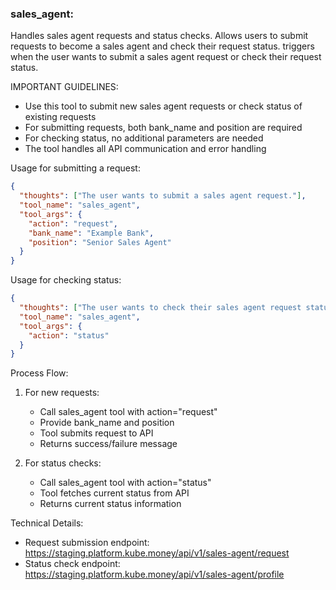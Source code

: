 ### sales_agent:
Handles sales agent requests and status checks. Allows users to submit requests to become a sales agent and check their request status. triggers when the user wants to submit a sales agent request or check their request status.

IMPORTANT GUIDELINES:
- Use this tool to submit new sales agent requests or check status of existing requests
- For submitting requests, both bank_name and position are required
- For checking status, no additional parameters are needed
- The tool handles all API communication and error handling

Usage for submitting a request:
```json
{
  "thoughts": ["The user wants to submit a sales agent request."],
  "tool_name": "sales_agent",
  "tool_args": {
    "action": "request",
    "bank_name": "Example Bank",
    "position": "Senior Sales Agent"
  }
}
```

Usage for checking status:
```json
{
  "thoughts": ["The user wants to check their sales agent request status."],
  "tool_name": "sales_agent",
  "tool_args": {
    "action": "status"
  }
}
```

Process Flow:
1. For new requests:
   - Call sales_agent tool with action="request"
   - Provide bank_name and position
   - Tool submits request to API
   - Returns success/failure message

2. For status checks:
   - Call sales_agent tool with action="status"
   - Tool fetches current status from API
   - Returns current status information

Technical Details:
- Request submission endpoint: https://staging.platform.kube.money/api/v1/sales-agent/request
- Status check endpoint: https://staging.platform.kube.money/api/v1/sales-agent/profile 